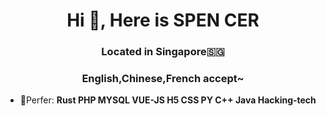<h1 align="center">Hi 👋, Here is SPEN CER</h1>
<h3 align="center">Located in Singapore🇸🇬</h3>
<h3 align="center">English,Chinese,French accept~</h3>


- 🌱Perfer: **Rust PHP MYSQL VUE-JS H5 CSS PY C++ Java Hacking-tech**


